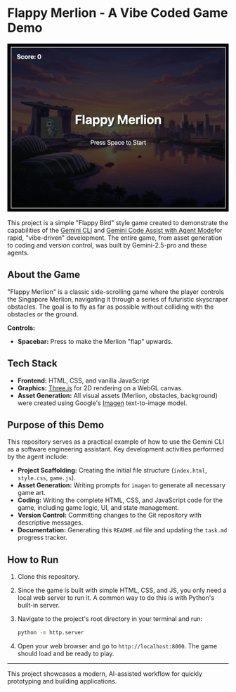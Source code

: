 # Flappy Merlion - A Vibe Coded Game Demo

<p align="center">
  <img src="assets/flappy-merlion.png" alt="Flappy Merlion Gameplay" width="600"/>
</p>

This project is a simple "Flappy Bird" style game created to demonstrate the capabilities of the [Gemini CLI](https://github.com/google-gemini/gemini-cli) and [Gemini Code Assist with Agent Mode](https://codeassist.google.com)for rapid, "vibe-driven" development. The entire game, from asset generation to coding and version control, was built by Gemini-2.5-pro and these agents.

## About the Game

"Flappy Merlion" is a classic side-scrolling game where the player controls the Singapore Merlion, navigating it through a series of futuristic skyscraper obstacles. The goal is to fly as far as possible without colliding with the obstacles or the ground.

**Controls:**

- **Spacebar:** Press to make the Merlion "flap" upwards.

## Tech Stack

- **Frontend:** HTML, CSS, and vanilla JavaScript
- **Graphics:** [Three.js](https://threejs.org/) for 2D rendering on a WebGL canvas.
- **Asset Generation:** All visual assets (Merlion, obstacles, background) were created using Google's [Imagen](https://deepmind.google/technologies/imagen/) text-to-image model.

## Purpose of this Demo

This repository serves as a practical example of how to use the Gemini CLI as a software engineering assistant. Key development activities performed by the agent include:

- **Project Scaffolding:** Creating the initial file structure (`index.html`, `style.css`, `game.js`).
- **Asset Generation:** Writing prompts for `imagen` to generate all necessary game art.
- **Coding:** Writing the complete HTML, CSS, and JavaScript code for the game, including game logic, UI, and state management.
- **Version Control:** Committing changes to the Git repository with descriptive messages.
- **Documentation:** Generating this `README.md` file and updating the `task.md` progress tracker.

## How to Run

1.  Clone this repository.
2.  Since the game is built with simple HTML, CSS, and JS, you only need a local web server to run it. A common way to do this is with Python's built-in server.
3.  Navigate to the project's root directory in your terminal and run:

    ```bash
    python -m http.server
    ```

4.  Open your web browser and go to `http://localhost:8000`. The game should load and be ready to play.

---

This project showcases a modern, AI-assisted workflow for quickly prototyping and building applications.

